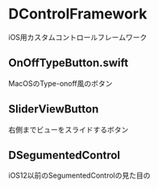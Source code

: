 # DControlFramework
iOS用カスタムコントロールフレームワーク


## OnOffTypeButton.swift
MacOSのType-onoff風のボタン

## SliderViewButton
右側までビューをスライドするボタン

## DSegumentedControl
iOS12以前のSegumentedControlの見た目の
